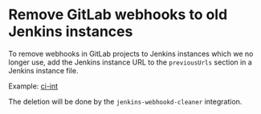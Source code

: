 # Remove GitLab webhooks to old Jenkins instances

To remove webhooks in GitLab projects to Jenkins instances which we no longer use, add the Jenkins instance URL to the `previousUrls` section in a Jenkins instance file.

Example: [ci-int](/data/dependencies/ci-int/ci-int.yml#L15)

The deletion will be done by the `jenkins-webhookd-cleaner` integration.
